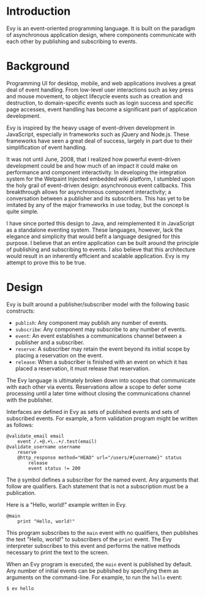 # Introduction ###########################################################

Evy is an event-oriented programming language. It is built on the paradigm
of asynchronous application design, where components communicate with each
other by publishing and subscribing to events.

# Background #############################################################

Programming UI for desktop, mobile, and web applications involves a great
deal of event handling. From low-level user interactions such as key press
and mouse movement, to object lifecycle events such as creation and
destruction, to domain-specific events such as login success and specific
page accesses, event handling has become a significant part of application
development.

Evy is inspired by the heavy usage of event-driven development in
JavaScript, especially in frameworks such as jQuery and Node.js. These
frameworks have seen a great deal of success, largely in part due to their
simplification of event handling.

It was not until June, 2008, that I realized how powerful event-driven
development could be and how much of an impact it could make on performance
and component interactivity. In developing the integration system for the
Wetpaint Injected embedded wiki platform, I stumbled upon the holy grail
of event-driven design: asynchronous event callbacks. This breakthrough
allows for asynchronous component interactivity; a conversation between
a publisher and its subscribers. This has yet to be imitated by any of
the major frameworks in use today, but the concept is quite simple.

I have since ported this design to Java, and reimplemented it in
JavaScript as a standalone eventing system. These languages, however, lack
the elegance and simplicity that would befit a language designed for this
purpose. I believe that an entire application can be built around the
principle of publishing and subscribing to events. I also believe that
this architecture would result in an inherently efficient and scalable
application. Evy is my attempt to prove this to be true.

# Design ##############################################################

Evy is built around a publisher/subscriber model with the following
basic constructs:

 * `publish`: Any component may publish any number of events.
 * `subscribe`: Any component may subscribe to any number of events.
 * `event`: An event establishes a communications channel between a
   publisher and a subscriber.
 * `reserve`: A subscriber may retain the event beyond its initial
   scope by placing a reservation on the event.
 * `release`: When a subscriber is finished with an event on which
   it has placed a reservation, it must release that reservation.

The Evy language is ultimately broken down into scopes that communicate
with each other via events. Reservations allow a scope to defer some
processing until a later time without closing the communications channel
with the publisher.

Interfaces are defined in Evy as sets of published events and sets of
subscribed events. For example, a form validation program might be
written as follows:

    @validate_email email
        event /.+@.+\..+/.test(email)
    @validate_username username
        reserve
        @http_response method="HEAD" url="/users/#{username}" status
            release
            event status != 200

The `@` symbol defines a subscriber for the named event. Any arguments
that follow are qualifiers. Each statement that is not a subscription
must be a publication.

Here is a "Hello, world!" example written in Evy.

    @main
        print "Hello, world!"

This program subscribes to the `main` event with no qualifiers, then
publishes the text "Hello, world!" to subscribers of the `print` event.
The Evy interpreter subscribes to this event and performs the native
methods necessary to print the text to the screen.

When an Evy program is executed, the `main` event is published by default.
Any number of initial events can be published by specifying them as
arguments on the command-line. For example, to run the `hello` event:

    $ ev hello

    